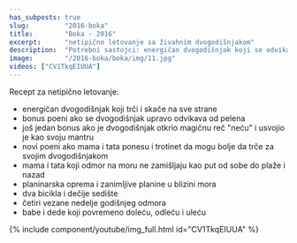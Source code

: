 ```yaml
---
has_subposts: true
slug:         "2016-boka"
title:        "Boka - 2016"
excerpt:      "netipično letovanje sa živahnim dvogodišnjakom"
description:  "Potrebni sastojci: energičan dvogodišnjak koji se odvikava od pelena i koji je otkrio reč 'neću', trotinet, dva bicikla i dečije sedište, planinarska oprema..."
image:        "/2016-boka/boka/img/11.jpg"
videos: ["CV1TkqEIUUA"]
---
```


Recept za netipično letovanje:

- energičan dvogodišnjak koji trči i skače na sve strane
- bonus poeni ako se dvogodišnjak upravo odvikava od pelena
- još jedan bonus ako je dvogodišnjak otkrio magičnu reč "neću" i usvojio je kao svoju mantru
- novi poeni ako mama i tata ponesu i trotinet da mogu bolje da trče za svojim dvogodišnjakom
- mama i tata koji odmor na moru ne zamišljaju kao put od sobe do plaže i nazad
- planinarska oprema i zanimljive planine u blizini mora
- dva bicikla i dečije sedište
- četiri vezane nedelje godišnjeg odmora
- babe i dede koji povremeno doleću, odleću i uleću

{% include component/youtube/img_full.html id="CV1TkqEIUUA" %}
